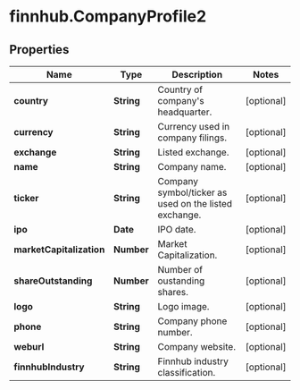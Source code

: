 # finnhub.CompanyProfile2

## Properties

Name | Type | Description | Notes
------------ | ------------- | ------------- | -------------
**country** | **String** | Country of company&#39;s headquarter. | [optional] 
**currency** | **String** | Currency used in company filings. | [optional] 
**exchange** | **String** | Listed exchange. | [optional] 
**name** | **String** | Company name. | [optional] 
**ticker** | **String** | Company symbol/ticker as used on the listed exchange. | [optional] 
**ipo** | **Date** | IPO date. | [optional] 
**marketCapitalization** | **Number** | Market Capitalization. | [optional] 
**shareOutstanding** | **Number** | Number of oustanding shares. | [optional] 
**logo** | **String** | Logo image. | [optional] 
**phone** | **String** | Company phone number. | [optional] 
**weburl** | **String** | Company website. | [optional] 
**finnhubIndustry** | **String** | Finnhub industry classification. | [optional] 


